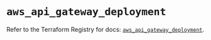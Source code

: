 # `aws_api_gateway_deployment`

Refer to the Terraform Registry for docs: [`aws_api_gateway_deployment`](https://registry.terraform.io/providers/hashicorp/aws/4.67.0/docs/resources/api_gateway_deployment).
